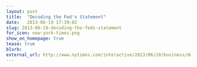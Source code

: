 ```yaml
---
layout: post
title:  "Decoding the Fed's Statement"
date:   2013-06-19 17:39:02
slug: 2013-06-19-decoding-the-feds-statement
for_icon: new-york-times.png
show_on_homepage: true
tease: true
blurb: 
external_url: http://www.nytimes.com/interactive/2013/06/19/business/decoding-the-feds-statement.html
---
```


